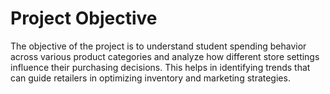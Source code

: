  # Project Objective
The objective of the project is to understand student spending behavior across various product categories and analyze how different store settings influence their purchasing decisions. This helps in identifying trends that can guide retailers in optimizing inventory and marketing strategies.








